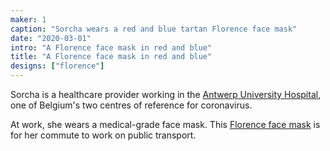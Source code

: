 ```yaml
---
maker: 1
caption: "Sorcha wears a red and blue tartan Florence face mask"
date: "2020-03-01"
intro: "A Florence face mask in red and blue"
title: "A Florence face mask in red and blue"
designs: ["florence"]
---
```


Sorcha is a healthcare provider working in the [Antwerp University Hospital](https://www.uza.be/), 
one of Belgium's two centres of reference for coronavirus.

At work, she wears a medical-grade face mask. This [Florence face mask](/designs/florence/) is for her commute to work on public transport.



